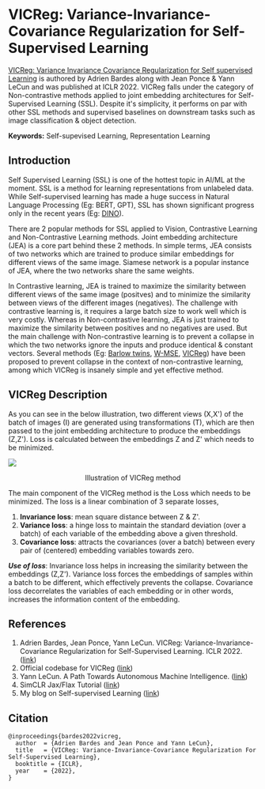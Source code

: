 # VICReg: Variance-Invariance-Covariance Regularization for Self-Supervised Learning

[VICReg: Variance Invariance Covariance Regularization for Self supervised Learning](https://arxiv.org/abs/2105.04906) is authored by Adrien Bardes along with Jean Ponce & Yann LeCun and was published at ICLR 2022.
VICReg falls under the category of Non-contrastive methods applied to joint embedding architectures for Self-Supervised Learning (SSL). Despite it's simplicity, it performs on par with other SSL methods and supervised baselines on downstream tasks such as image classification & object detection.

**Keywords:** Self-supevised Learning, Representation Learning

## Introduction
Self Supervised Learning (SSL) is one of the hottest topic in AI/ML at the moment. SSL is a method for learning representations from unlabeled data. While Self-supervised learning has made a huge success in Natural Language Processing (Eg: BERT, GPT), SSL has shown significant progress only in the recent years (Eg: [DINO](https://arxiv.org/abs/2104.14294)).

There are 2 popular methods for SSL applied to Vision, Contrastive Learning and Non-Contrastive Learning methods. Joint embedding architecture (JEA) is a core part behind these 2 methods. In simple terms, JEA consists of two networks which are trained to produce similar embeddings for different views of the same image. Siamese network is a popular instance of JEA, where the two networks share the same weights.

In Contrastive learning, JEA is trained to maximize the similarity between different views of the same image (positves) and to minimize the similarity between views of the different images (negatives). The challenge with contrastive learning is, it requires a large batch size to work well which is very costly. Whereas in Non-contrastive learning, JEA is just trained to maximize the similarity between positives and no negatives are used. But the main challenge with Non-contrastive learning is to prevent a collapse in which the two networks ignore the inputs and produce identical & constant vectors. Several methods (Eg: [Barlow twins](https://arxiv.org/abs/2103.03230), [W-MSE](https://arxiv.org/abs/2007.06346), [VICReg](https://arxiv.org/abs/2104.14294)) have been proposed to prevent collapse in the context of non-contrastive learning, among which VICReg is insanely simple and yet effective method.

## VICReg Description
As you can see in the below illustration, two different views (X,X') of the batch of images (I) are generated using transformations (T), which are then passed to the joint embedding architecture to produce the embeddings (Z,Z'). Loss is calculated between the embeddings Z and Z' which needs to be minimized.

![](https://generallyintelligent.com/vicreg/vicreg_architecture.png)
<p align="center"> Illustration of VICReg method </p>

The main component of the VICReg method is the Loss which needs to be minimized. The loss is a linear combination of 3 separate losses,


1.   **Invariance loss**: mean square distance between Z & Z'.
2.   **Variance loss**: a hinge loss to maintain the standard deviation (over a batch) of each variable of the embedding above a given threshold.
3.   **Covariance loss**: attracts the covariances (over a batch) between every pair of (centered) embedding variables towards zero.

***Use of loss***:
Invariance loss helps in increasing the similarity between the embeddings (Z,Z'). Variance loss forces the embeddings of samples within a batch to be different, which effectively prevents the collapse. Covariance loss decorrelates the variables of each embedding or in other words, increases the information content of the embedding.


## References
1.   Adrien Bardes, Jean Ponce, Yann LeCun. VICReg: Variance-Invariance-Covariance Regularization for Self-Supervised Learning. ICLR 2022. ([link](https://arxiv.org/abs/2105.04906))
2.   Official codebase for VICReg ([link](https://github.com/facebookresearch/vicreg))
3.   Yann LeCun. A Path Towards Autonomous Machine Intelligence. ([link](https://openreview.net/forum?id=BZ5a1r-kVsf&referrer=[the%20profile%20of%20Yann%20LeCun](%2Fprofile%3Fid%3D~Yann_LeCun1)))
4.   SimCLR Jax/Flax Tutorial ([link](https://uvadlc-notebooks.readthedocs.io/en/latest/tutorial_notebooks/JAX/tutorial17/SimCLR.html))
5.   My blog on Self-supervised Learning ([link](https://balajiai.medium.com/self-supervised-learning-af4f42854d0f))


## Citation
```
@inproceedings{bardes2022vicreg,
  author  = {Adrien Bardes and Jean Ponce and Yann LeCun},
  title   = {VICReg: Variance-Invariance-Covariance Regularization For Self-Supervised Learning},
  booktitle = {ICLR},
  year    = {2022},
}
```
